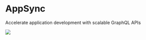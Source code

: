 ---
---

# AppSync
Accelerate application development with scalable GraphQL APIs

<img class="mt-20 h-50 mx-auto rounded shadow" src="https://seeklogo.com/images/A/aws-appsync-logo-1B6E8E9937-seeklogo.com.png" />